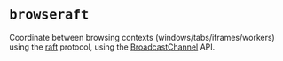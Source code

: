 # `browseraft`

Coordinate between browsing contexts (windows/tabs/iframes/workers) using the
[raft](https://raft.github.io/) protocol, using the [BroadcastChannel](https://developer.mozilla.org/en-US/docs/Web/API/Broadcast_Channel_API)
API.
